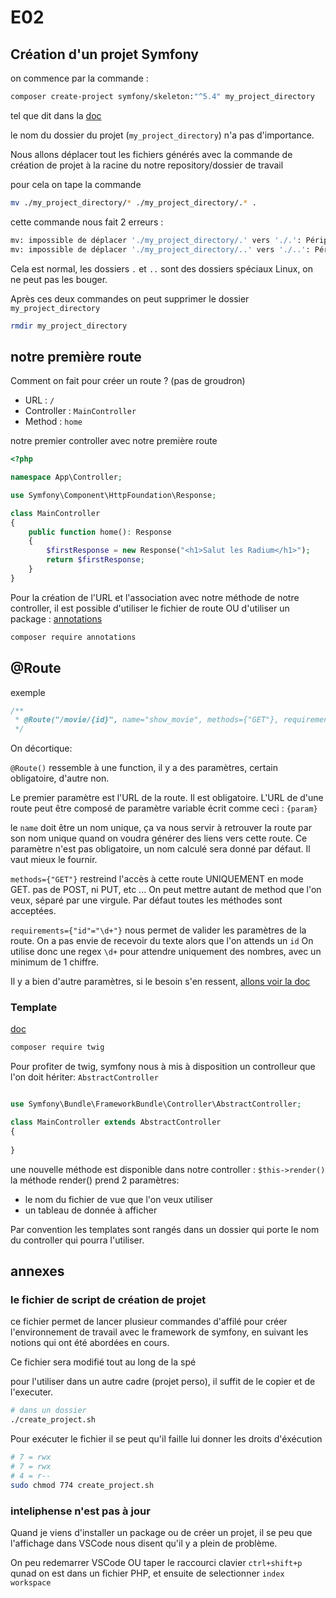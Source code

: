 # E02

## Création d'un projet Symfony

on commence par la commande :

```bash
composer create-project symfony/skeleton:"^5.4" my_project_directory
```

 tel que dit dans la [doc](https://symfony.com/doc/5.4/setup.html#creating-symfony-applications)

le nom du dossier du projet (`my_project_directory`) n'a pas d'importance.

Nous allons déplacer tout les fichiers générés avec la commande de création de projet à la racine du notre repository/dossier de travail

pour cela on tape la commande

```bash
mv ./my_project_directory/* ./my_project_directory/.* .
```

cette commande nous fait 2 erreurs :

```bash
mv: impossible de déplacer './my_project_directory/.' vers './.': Périphérique ou ressource occupé
mv: impossible de déplacer './my_project_directory/..' vers './..': Périphérique ou ressource occupé
```

Cela est normal, les dossiers `.` et `..` sont des dossiers spéciaux Linux, on ne peut pas les bouger.

Après ces deux commandes on peut supprimer le dossier `my_project_directory`

```bash
rmdir my_project_directory
```

## notre première route

Comment on fait pour créer un route ? (pas de groudron)

* URL : `/`
* Controller : `MainController`
* Method : `home`

notre premier controller avec notre première route

```php
<?php

namespace App\Controller;

use Symfony\Component\HttpFoundation\Response;

class MainController
{
    public function home(): Response
    {
        $firstResponse = new Response("<h1>Salut les Radium</h1>");
        return $firstResponse;
    }
}
```

Pour la création de l'URL et l'association avec notre méthode de notre controller, il est possible d'utiliser le fichier de route OU d'utiliser un package : [annotations](https://symfony.com/doc/5.4/page_creation.html#annotation-routes)

```bash
composer require annotations
```

## @Route

exemple

```php
/**
 * @Route("/movie/{id}", name="show_movie", methods={"GET"}, requirements={"id"="\d+"})
 */
```

On décortique:

`@Route()` ressemble à une function, il y a des paramètres, certain obligatoire, d'autre non.

Le premier paramètre est l'URL de la route. Il est obligatoire.
L'URL de d'une route peut être composé de paramètre variable écrit comme ceci : `{param}`

le `name` doit être un nom unique, ça va nous servir à retrouver la route par son nom unique quand on voudra générer des liens vers cette route.
Ce paramètre n'est pas obligatoire, un nom calculé sera donné par défaut.
Il vaut mieux le fournir.

`methods={"GET"}` restreind l'accès à cette route UNIQUEMENT en mode GET. pas de POST, ni PUT, etc ...
On peut mettre autant de method que l'on veux, séparé par une virgule.
Par défaut toutes les méthodes sont acceptées.

`requirements={"id"="\d+"}` nous permet de valider les paramètres de la route.
On a pas envie de recevoir du texte alors que l'on attends un `id`
On utilise donc une regex `\d+` pour attendre uniquement des nombres, avec un minimum de 1 chiffre.

Il y a bien d'autre paramètres, si le besoin s'en ressent, [allons voir la doc](https://symfony.com/doc/5.4/routing.html)

### Template

[doc](https://symfony.com/doc/5.4/page_creation.html#rendering-a-template)

```bash
composer require twig
```

Pour profiter de twig, symfony nous à mis à disposition un controlleur que l'on doit hériter: `AbstractController`

```php

use Symfony\Bundle\FrameworkBundle\Controller\AbstractController;

class MainController extends AbstractController
{
    
}
```

une nouvelle méthode est disponible dans notre controller : `$this->render()`
la méthode render() prend 2 paramètres:

* le nom du fichier de vue que l'on veux utiliser
* un tableau de donnée à afficher

Par convention les templates sont rangés dans un dossier qui porte le nom du controller qui pourra l'utiliser.

## annexes

### le fichier de script de création de projet

ce fichier permet de lancer plusieur commandes d'affilé pour créer l'environnement de travail avec le framework de symfony, en suivant les notions qui ont été abordées en cours.

Ce fichier sera modifié tout au long de la spé

pour l'utiliser dans un autre cadre (projet perso), il suffit de le copier et de l'executer.

```bash
# dans un dossier
./create_project.sh
```

Pour exécuter le fichier il se peut qu'il faille lui donner les droits d'éxécution

```bash
# 7 = rwx
# 7 = rwx
# 4 = r--
sudo chmod 774 create_project.sh
```

### inteliphense n'est pas à jour

Quand je viens d'installer un package ou de créer un projet, il se peu que l'affichage dans VSCode nous disent qu'il y a plein de problème.

On peu redemarrer VSCode OU taper le raccourci clavier `ctrl+shift+p` qunad on est dans un fichier PHP, et ensuite de selectionner `index workspace`
